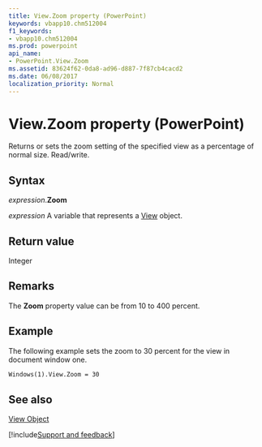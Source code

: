```yaml
---
title: View.Zoom property (PowerPoint)
keywords: vbapp10.chm512004
f1_keywords:
- vbapp10.chm512004
ms.prod: powerpoint
api_name:
- PowerPoint.View.Zoom
ms.assetid: 83624f62-0da8-ad96-d887-7f87cb4cacd2
ms.date: 06/08/2017
localization_priority: Normal
---
```



# View.Zoom property (PowerPoint)

Returns or sets the zoom setting of the specified view as a percentage of normal size. Read/write.


## Syntax

_expression_.**Zoom**

 _expression_ A variable that represents a [View](./PowerPoint.View.md) object.


## Return value

Integer


## Remarks

The  **Zoom** property value can be from 10 to 400 percent.


## Example

The following example sets the zoom to 30 percent for the view in document window one.


```vb
Windows(1).View.Zoom = 30
```


## See also


[View Object](PowerPoint.View.md)

[!include[Support and feedback](~/includes/feedback-boilerplate.md)]